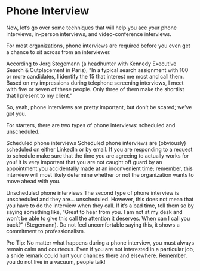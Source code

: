 # Phone Interview

Now, let’s go over some techniques that will help you ace your phone interviews, in-person interviews, and video-conference interviews.

For most organizations, phone interviews are required before you even get a chance to sit across from an interviewer.

According to Jorg Stegemann (a headhunter with Kennedy Executive Search & Outplacement in Paris), “In a typical search assignment with 100 or more candidates, I identify the 15 that interest me most and call them. Based on my impressions during telephone screening interviews, I meet with five or seven of these people. Only three of them make the shortlist that I present to my client.”

So, yeah, phone interviews are pretty important, but don’t be scared; we’ve got you.

For starters, there are two types of phone interviews: scheduled and unscheduled.

Scheduled phone interviews
Scheduled phone interviews are (obviously) scheduled on either LinkedIn or by email. If you are responding to a request to schedule make sure that the time you are agreeing to actually works for you! It is very important that you are not caught off guard by an appointment you accidentally made at an inconvenient time; remember, this interview will most likely determine whether or not the organization wants to move ahead with you.

Unscheduled phone interviews
The second type of phone interview is unscheduled and they are… unscheduled. However, this does not mean that you have to do the interview when they call. If it’s a bad time, tell them so by saying something like, “Great to hear from you. I am not at my desk and won’t be able to give this call the attention it deserves. When can I call you back?” (Stegemann). Do not feel uncomfortable saying this, it shows a commitment to professionalism​.

Pro Tip: No matter what happens during a phone interview, you must always remain calm and courteous. Even if you are not interested in a particular job, a snide remark could hurt your chances there and elsewhere. Remember, you do not live in a vacuum, people talk!
